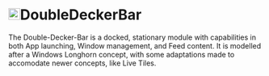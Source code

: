 # <img src="https://start9.menu/assets/img/module-icons/DoubleDeckerBar.png" width="23">DoubleDeckerBar
The Double-Decker-Bar is a docked, stationary module with capabilities in both App launching, Window management, and Feed content. It is modelled after a Windows Longhorn concept, with some adaptations made to accomodate newer concepts, like Live Tiles.
